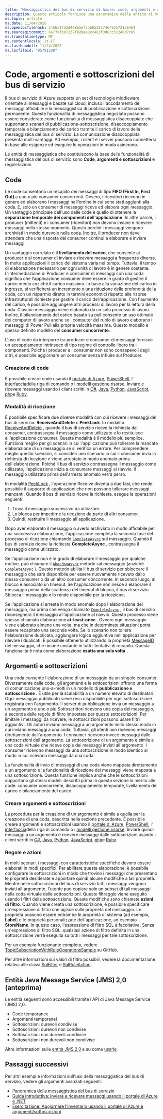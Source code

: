 ```yaml
---
title: 'Messaggistica del bus di servizio di Azure: code, argomenti e sottoscrizioni'
description: Questo articolo fornisce una panoramica delle entità di messaggistica del bus di servizio di Azure (code, argomenti e sottoscrizioni).
ms.topic: article
ms.date: 11/04/2020
ms.openlocfilehash: 54b6a1fd2d4e8e5ef5bb6522374646257213e4b4
ms.sourcegitcommit: 6a770fc07237f02bea8cc463f3d8cc5c246d7c65
ms.translationtype: MT
ms.contentlocale: it-IT
ms.lasthandoff: 11/24/2020
ms.locfileid: "95791598"
---
```

# <a name="service-bus-queues-topics-and-subscriptions"></a>Code, argomenti e sottoscrizioni del bus di servizio
Il bus di servizio di Azure supporta un set di tecnologie middleware orientate ai messaggi e basate sul cloud, incluso l'accodamento dei messaggi affidabile e la messaggistica di pubblicazione e sottoscrizione permanente. Queste funzionalità di messaggistica negoziata possono essere considerate come funzionalità di messaggistica disaccoppiate che supportano scenari di pubblicazione-sottoscrizione, disaccoppiamento temporale e bilanciamento del carico tramite il carico di lavoro della messaggistica del bus di servizio. La comunicazione disaccoppiata presenta molti vantaggi. Ad esempio, i client e i server possono connettersi in base alle esigenze ed eseguire le operazioni in modo asincrono.

Le entità di messaggistica che costituiscono la base delle funzionalità di messaggistica del bus di servizio sono **Code**, **argomenti e sottoscrizioni** e regole/azioni.

## <a name="queues"></a>Code
Le code consentono un recapito dei messaggi di tipo **FIFO (First In, First Out)** a uno o più consumer concorrenti. Ovvero, i ricevitori ricevono in genere ed elaborano i messaggi nell'ordine in cui sono stati aggiunti alla coda. E, solo un consumer di messaggi riceve ed elabora ogni messaggio. Un vantaggio principale dell'uso delle code è quello di ottenere la **separazione temporale dei componenti dell'applicazione**. In altre parole, i producer (mittenti) e i consumer (ricevitori) non devono inviare e ricevere messaggi nello stesso momento. Questo perché i messaggi vengono archiviati in modo durevole nella coda. Inoltre, il producer non deve attendere che una risposta del consumer continui a elaborare e inviare messaggi.

Un vantaggio correlato è il **livellamento del carico**, che consente ai producer e ai consumer di inviare e ricevere messaggi a frequenze diverse. In molte applicazioni il carico del sistema varia nel tempo. Tuttavia, il tempo di elaborazione necessario per ogni unità di lavoro è in genere costante. L'intermediazione di Producer e consumer di messaggi con una coda significa che l'applicazione consumer deve essere in grado di gestire il carico medio anziché il carico massimo. In base alla variazione del carico in ingresso, si verificherà un incremento o una riduzione della profondità della coda, con un risparmio diretto in termini economici rispetto alle risorse infrastrutturali richieste per gestire il carico dell'applicazione. Con l'aumento del carico, è possibile aggiungere altri processi di lavoro per la lettura della coda. Ciascun messaggio viene elaborato da un solo processo di lavoro. Inoltre, il bilanciamento del carico basato su pull consente un uso ottimale dei computer di lavoro anche se i computer del ruolo di lavoro elaborano i messaggi di Power Pull alla propria velocità massima. Questo modello è spesso definito modello del **consumer concorrente**.

L'uso di code da interporre tra producer e consumer di messaggi fornisce un accoppiamento intrinseco di tipo regime di controllo libero tra i componenti. Poiché i producer e i consumer non sono consapevoli degli altri, è possibile aggiornare un consumer senza influire sul Producer.

### <a name="create-queues"></a>Creazione di code
È possibile creare code usando il [portale di Azure](service-bus-quickstart-portal.md), [PowerShell](service-bus-quickstart-powershell.md), l' [interfaccia](service-bus-quickstart-cli.md)della riga di comando o i [modelli gestione risorse](service-bus-resource-manager-namespace-queue.md). Inviare e ricevere messaggi usando i client scritti in [C#](service-bus-dotnet-get-started-with-queues.md), [Java](service-bus-java-how-to-use-queues.md), [Python](service-bus-python-how-to-use-queues.md), [JavaScript](service-bus-nodejs-how-to-use-queues.md), [php](service-bus-php-how-to-use-queues.md)e [Ruby](service-bus-ruby-how-to-use-queues.md). 

### <a name="receive-modes"></a>Modalità di ricezione
È possibile specificare due diverse modalità con cui ricevere i messaggi del bus di servizio: **ReceiveAndDelete** o **PeekLock**. In modalità [ReceiveAndDelete](/dotnet/api/microsoft.azure.servicebus.receivemode) , quando il bus di servizio riceve la richiesta dal consumer, contrassegna il messaggio come utilizzato e lo restituisce all'applicazione consumer. Questa modalità è il modello più semplice. Funziona meglio per gli scenari in cui l'applicazione può tollerare la mancata elaborazione di un messaggio se si verifica un errore. Per comprendere meglio questo scenario, si consideri uno scenario in cui il consumer invia la richiesta di ricezione e viene arrestato in modo anomalo prima dell'elaborazione. Poiché il bus di servizio contrassegna il messaggio come utilizzato, l'applicazione inizia a consumare messaggi al riavvio. Il messaggio utilizzato prima dell'arresto anomalo verrà perso.

In modalità [PeekLock](/dotnet/api/microsoft.azure.servicebus.receivemode) , l'operazione Receive diventa a due fasi, che rende possibile il supporto di applicazioni che non possono tollerare messaggi mancanti. Quando il bus di servizio riceve la richiesta, esegue le operazioni seguenti:

1. Trova il messaggio successivo da utilizzare.
1. Lo blocca per impedirne la ricezione da parte di altri consumer.
1. Quindi, restituire il messaggio all'applicazione. 

Dopo aver elaborato il messaggio o averlo archiviato in modo affidabile per una successiva elaborazione, l'applicazione completa la seconda fase del processo di ricezione chiamando [`CompleteAsync`](/dotnet/api/microsoft.azure.servicebus.queueclient.completeasync) sul messaggio. Quando il bus di servizio riceve la richiesta **CompleteAsync** , contrassegna il messaggio come utilizzato.

Se l'applicazione non è in grado di elaborare il messaggio per qualche motivo, può chiamare il [`AbandonAsync`](/dotnet/api/microsoft.azure.servicebus.queueclient.abandonasync) metodo sul messaggio (anziché [`CompleteAsync`](/dotnet/api/microsoft.azure.servicebus.queueclient.completeasync) ). Questo metodo abilita il bus di servizio per sbloccare il messaggio che sarà disponibile per essere nuovamente ricevuto dallo stesso consumer o da un altro consumer concorrente. In secondo luogo, al blocco è associato un timeout. Se l'applicazione non riesce a elaborare il messaggio prima della scadenza del timeout di blocco, il bus di servizio Sblocca il messaggio e lo rende disponibile per la ricezione.

Se l'applicazione si arresta in modo anomalo dopo l'elaborazione del messaggio, ma prima che venga chiamato [`CompleteAsync`](/dotnet/api/microsoft.azure.servicebus.queueclient.completeasync) , il bus di servizio riconsegnerà il messaggio all'applicazione al riavvio. Questo processo viene spesso chiamato elaborazione **at-least-once** . Ovvero ogni messaggio viene elaborato almeno una volta. ma che in determinate situazioni potrà essere recapitato una seconda volta. Se lo scenario non tollera l'elaborazione duplicata, aggiungere logica aggiuntiva nell'applicazione per rilevare i duplicati. È possibile ottenerlo utilizzando la proprietà [MessageID](/dotnet/api/microsoft.azure.servicebus.message.messageid) del messaggio, che rimane costante in tutti i tentativi di recapito. Questa funzionalità è nota come elaborazione **esatta una sola volta** .

## <a name="topics-and-subscriptions"></a>Argomenti e sottoscrizioni
Una coda consente l'elaborazione di un messaggio da un singolo consumer. Diversamente dalle code, gli argomenti e le sottoscrizioni offrono una forma di comunicazione uno-a-molti in un modello di **pubblicazione e sottoscrizione** . È utile per la scalabilità a un numero elevato di destinatari. Ogni messaggio pubblicato viene reso disponibile per ogni sottoscrizione registrata con l'argomento. Il server di pubblicazione invia un messaggio a un argomento e uno o più Sottoscrittori ricevono una copia del messaggio, a seconda delle regole di filtro impostate per queste sottoscrizioni. Per limitare i messaggi da ricevere, le sottoscrizioni possono usare filtri aggiuntivi. Gli autori inviano messaggi a un argomento nello stesso modo in cui inviano messaggi a una coda. Tuttavia, gli utenti non ricevono messaggi direttamente dall'argomento. I consumer ricevono invece messaggi dalle sottoscrizioni dell'argomento. La sottoscrizione di un argomento è simile a una coda virtuale che riceve copie dei messaggi inviati all'argomento. I consumer ricevono messaggi da una sottoscrizione in modo identico al modo in cui ricevono messaggi da una coda.

La funzionalità di invio di messaggi di una coda viene mappata direttamente a un argomento e la funzionalità di ricezione dei messaggi viene mappata a una sottoscrizione. Questa funzione implica anche che le sottoscrizioni supportano gli stessi modelli descritti prima in questa sezione in merito alle code: consumer concorrente, disaccoppiamento temporale, livellamento del carico e bilanciamento del carico.

### <a name="create-topics-and-subscriptions"></a>Creare argomenti e sottoscrizioni
La procedura per la creazione di un argomento è simile a quella per la creazione di una coda, descritta nella sezione precedente. È possibile creare argomenti e sottoscrizioni usando il [portale di Azure](service-bus-quickstart-topics-subscriptions-portal.md), [PowerShell](service-bus-quickstart-powershell.md), l' [interfaccia](service-bus-tutorial-topics-subscriptions-cli.md)della riga di comando o i [modelli gestione risorse](service-bus-resource-manager-namespace-topic.md). Inviare quindi messaggi a un argomento e ricevere messaggi dalle sottoscrizioni usando i client scritti in [C#](service-bus-dotnet-how-to-use-topics-subscriptions.md), [Java](service-bus-java-how-to-use-topics-subscriptions.md), [Python](service-bus-python-how-to-use-topics-subscriptions.md), [JavaScript](service-bus-nodejs-how-to-use-topics-subscriptions.md), [php](service-bus-php-how-to-use-topics-subscriptions.md)e [Ruby](service-bus-ruby-how-to-use-topics-subscriptions.md). 

### <a name="rules-and-actions"></a>Regole e azioni
In molti scenari, i messaggi con caratteristiche specifiche devono essere elaborati in modi specifici. Per abilitare questa elaborazione, è possibile configurare le sottoscrizioni in modo che trovino i messaggi che presentano le proprietà desiderate e apportare quindi alcune modifiche a tali proprietà. Mentre nelle sottoscrizioni del bus di servizio tutti i messaggi vengono inviati all'argomento, l'utente può copiare solo un subset di tali messaggi nella coda virtuale delle sottoscrizioni. Questo filtraggio viene eseguito usando i filtri della sottoscrizione. Queste modifiche sono chiamate **azioni di filtro**. Quando viene creata una sottoscrizione, è possibile specificare un'espressione di filtro che agisce sulle proprietà del messaggio. Le proprietà possono essere entrambe le proprietà di sistema (ad esempio, **Label**) e le proprietà personalizzate dell'applicazione, ad esempio **StoreName**. In questo caso, l'espressione di filtro SQL è facoltativa. Senza un'espressione di filtro SQL, qualsiasi azione di filtro definita in una sottoscrizione verrà eseguita su tutti i messaggi per tale sottoscrizione.

Per un esempio funzionante completo, vedere [TopicSubscriptionWithRuleOperationsSample](https://github.com/Azure/azure-service-bus/tree/master/samples/DotNet/GettingStarted/Microsoft.Azure.ServiceBus/TopicSubscriptionWithRuleOperationsSample) su GitHub.

Per altre informazioni sui valori di filtro possibili, vedere la documentazione relativa alle classi [SqlFilter](/dotnet/api/microsoft.azure.servicebus.sqlfilter) e [SqlRuleAction](/dotnet/api/microsoft.azure.servicebus.sqlruleaction).

## <a name="java-message-service-jms-20-entities-preview"></a>Entità Java Message Service (JMS) 2,0 (anteprima)
Le entità seguenti sono accessibili tramite l'API di Java Message Service (JMS) 2,0.

  * Code temporanee
  * Argomenti temporanei
  * Sottoscrizioni durevoli condivise
  * Sottoscrizioni durevoli non condivise
  * Sottoscrizioni non durevoli condivise
  * Sottoscrizioni non durevoli non condivise

Altre informazioni sulle [entità JMS 2,0](java-message-service-20-entities.md) e su come [usarle](how-to-use-java-message-service-20.md).

## <a name="next-steps"></a>Passaggi successivi

Per altri esempi e informazioni sull'uso della messaggistica del bus di servizio, vedere gli argomenti avanzati seguenti:

* [Panoramica della messaggistica del bus di servizio](service-bus-messaging-overview.md)
* [Guida introduttiva: Inviare e ricevere messaggi usando il portale di Azure e .NET](service-bus-quickstart-portal.md)
* [Esercitazione: Aggiornare l'inventario usando il portale di Azure e argomenti/sottoscrizioni](service-bus-tutorial-topics-subscriptions-portal.md)



